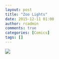 ```yaml
---
layout: post
title: "Zoo Lights"
date: 2015-12-11 01:00
author: rcadmin
comments: true
categories: [Comics]
tags: []
---
```

<a href="../comics/2015/12/11/zoo-lights"><img src="http://dl.bitsmack.com/comics/20151211.jpg" /></a>

